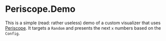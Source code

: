 # Periscope.Demo

This is a simple (read: rather useless) demo of a custom visualizer that uses [Periscope](https://github.com/zspitz/Periscope). It targets a `Random` and presents the next `x` numbers based on the `Config`.
